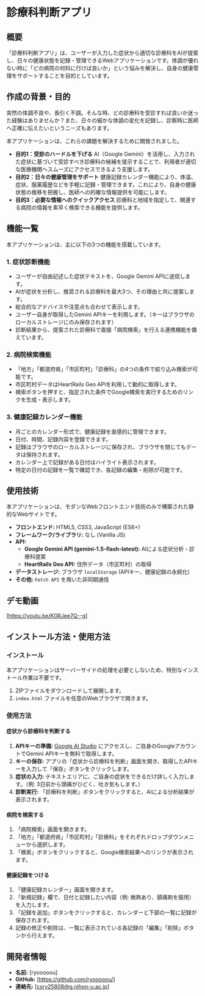 # 診療科判断アプリ

## 概要

「診療科判断アプリ」は、ユーザーが入力した症状から適切な診療科をAIが提案し、日々の健康状態を記録・管理できるWebアプリケーションです。体調が優れない時に「どの病院の何科に行けば良いか」という悩みを解決し、自身の健康管理をサポートすることを目的としています。

## 作成の背景・目的

突然の体調不良や、長引く不調。そんな時、どの診療科を受診すれば良いか迷った経験はありませんか？また、日々の細かな体調の変化を記録し、診察時に医師へ正確に伝えたいというニーズもあります。

本アプリケーションは、これらの課題を解決するために開発されました。

-   **目的1：受診のハードルを下げる**
    AI（Google Gemini）を活用し、入力された症状に基づいて受診すべき診療科の候補を提示することで、利用者が適切な医療機関へスムーズにアクセスできるよう支援します。
-   **目的2：日々の健康管理をサポート**
    健康記録カレンダー機能により、体温、症状、服薬履歴などを手軽に記録・管理できます。これにより、自身の健康状態の推移を把握し、医師への的確な情報提供を可能にします。
-   **目的3：必要な情報へのクイックアクセス**
    診療科と地域を指定して、関連する病院の情報を素早く検索できる機能を提供します。

## 機能一覧

本アプリケーションは、主に以下の3つの機能を搭載しています。

### 1. 症状診断機能
-   ユーザーが自由記述した症状テキストを、Google Gemini APIに送信します。
-   AIが症状を分析し、推奨される診療科を最大3つ、その理由と共に提案します。
-   総合的なアドバイスや注意点も合わせて表示します。
-   ユーザー自身が取得したGemini APIキーを利用します。（キーはブラウザのローカルストレージにのみ保存されます）
-   診断結果から、提案された診療科で直接「病院検索」を行える連携機能を備えています。

### 2. 病院検索機能
-   「地方」「都道府県」「市区町村」「診療科」の4つの条件で絞り込み検索が可能です。
-   市区町村データはHeartRails Geo APIを利用して動的に取得します。
-   検索ボタンを押すと、指定された条件でGoogle検索を実行するためのリンクを生成・表示します。

### 3. 健康記録カレンダー機能
-   月ごとのカレンダー形式で、健康記録を直感的に管理できます。
-   日付、時間、記録内容を登録できます。
-   記録はブラウザのローカルストレージに保存され、ブラウザを閉じてもデータは保持されます。
-   カレンダー上で記録がある日付はハイライト表示されます。
-   特定の日付の記録を一覧で確認でき、各記録の編集・削除が可能です。

## 使用技術

本アプリケーションは、モダンなWebフロントエンド技術のみで構築された静的なWebサイトです。

-   **フロントエンド:** HTML5, CSS3, JavaScript (ES6+)
-   **フレームワーク/ライブラリ:** なし (Vanilla JS)
-   **API:**
    -   **Google Gemini API (gemini-1.5-flash-latest):** AIによる症状分析・診療科提案
    -   **HeartRails Geo API:** 住所データ（市区町村）の取得
-   **データストレージ:** ブラウザ `localStorage` (APIキー、健康記録の永続化)
-   **その他:** `Fetch API` を用いた非同期通信

## デモ動画

[https://youtu.be/K0RJee7Q--g]

## インストール方法・使用方法

### インストール
本アプリケーションはサーバーサイドの処理を必要としないため、特別なインストール作業は不要です。

1.  ZIPファイルをダウンロードして展開します。
2.  `index.html` ファイルを任意のWebブラウザで開きます。

### 使用方法

#### 症状から診療科を判断する
1.  **APIキーの準備:** [Google AI Studio](https://aistudio.google.com/app/apikey) にアクセスし、ご自身のGoogleアカウントでGemini APIキーを無料で取得します。
2.  **キーの保存:** アプリの「症状から診療科を判断」画面を開き、取得したAPIキーを入力して「保存」ボタンをクリックします。
3.  **症状の入力:** テキストエリアに、ご自身の症状をできるだけ詳しく入力します。（例: 3日前から頭痛がひどく、吐き気もします。）
4.  **診断実行:** 「診療科を判断」ボタンをクリックすると、AIによる分析結果が表示されます。

#### 病院を検索する
1.  「病院検索」画面を開きます。
2.  「地方」「都道府県」「市区町村」「診療科」をそれぞれドロップダウンメニューから選択します。
3.  「検索」ボタンをクリックすると、Google検索結果へのリンクが表示されます。

#### 健康記録をつける
1.  「健康記録カレンダー」画面を開きます。
2.  「新規記録」欄で、日付と記録したい内容（例: 微熱あり、鎮痛剤を服用）を入力します。
3.  「記録を追加」ボタンをクリックすると、カレンダーと下部の一覧に記録が保存されます。
4.  記録の修正や削除は、一覧に表示されている各記録の「編集」「削除」ボタンから行えます。

## 開発者情報

-   **名前:** [ryooooou]
-   **GitHub:** [https://github.com/ryooooou/]
-   **連絡先:** [csry25808@g.nihon-u.ac.jp]
